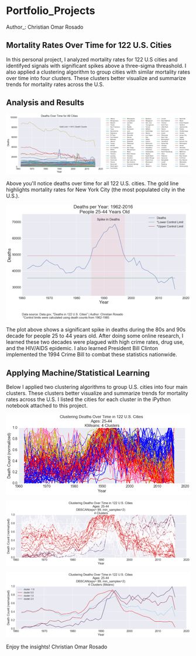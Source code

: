 # Portfolio_Projects
Author_: Christian Omar Rosado

## Mortality Rates Over Time for 122 U.S. Cities

In this personal project, I analyzed mortality rates for 122 U.S cities and identifyed signals with significant spikes above a three-sigma threashold. I also applied a clustering algorithm to group cities with similar mortality rates over time into four clusters. These clusters better visualize and summarize trends for mortality rates across the U.S.

## Analysis and Results

![image info](image.png)

Above you'll notice deaths over time for all 122 U.S. cities. The gold line highlights mortality rates for New York City (the most populated city in the U.S.).

![image info](image(1).png)

The plot above shows a significant spike in deaths during the 80s and 90s decade for people 25 to 44 years old. After doing some online research, I learned these two decades were plagued with high crime rates, drug use, and the HIV/AIDS epidemic. I also learned President Bill Clinton implemented the 1994 Crime Bill to combat these statistics nationwide.

## Applying Machine/Statistical Learning

Below I applied two clustering algorithms to group U.S. cities into four main clusters. These clusters better visualize and summarize trends for mortality rates across the U.S. I listed the cities for each cluster in the iPython notebook attached to this project.

![image info](image(2).png)

![image info](image(3).png)

![image info](image(4).png)



Enjoy the insights!
Christian Omar Rosado
